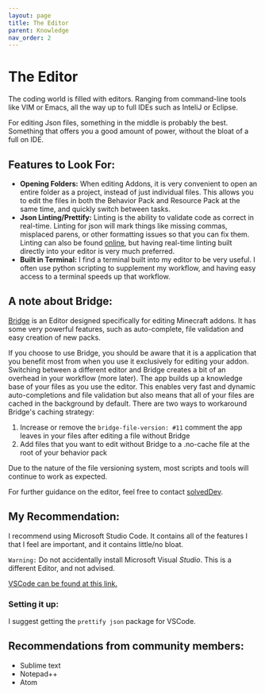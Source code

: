 ```yaml
---
layout: page
title: The Editor
parent: Knowledge
nav_order: 2
---
```


# The Editor

The coding world is filled with editors. Ranging from command-line tools like VIM or Emacs, all the way up to full IDEs such as InteliJ or Eclipse. 

For editing Json files, something in the middle is probably the best. Something that offers you a good amount of power, without the bloat of a full on IDE.

## Features to Look For:

 - **Opening Folders:** When editing Addons, it is very convenient to open an entire folder as a project, instead of just individual files. This allows you to edit the files in both the Behavior Pack and Resource Pack at the same time, and quickly switch between tasks. 
 - **Json Linting/Prettify:** Linting is the ability to validate code as correct in real-time. Linting for json will mark things like missing commas, misplaced parens, or other formatting issues so that you can fix them. Linting can also be found [online](https://jsonlint.com/), but having real-time linting built directly into your editor is very much preferred.
 - **Built in Terminal:** I find a terminal built into my editor to be very useful. I often use python scripting to supplement my workflow, and having easy access to a terminal speeds up that workflow.

## A note about Bridge:
[Bridge](https://github.com/bridge-core/bridge.) is an Editor designed specifically for editing Minecraft addons. It has some very powerful features, such as auto-complete, file validation and easy creation of new packs.

If you choose to use Bridge, you should be aware that it is a application that you benefit most from when you use it exclusively for editing your addon. Switching between a different editor and Bridge creates a bit of an overhead in your workflow (more later). The app builds up a knowledge base of your files as you use the editor. This enables very fast and dynamic auto-completions and file validation but also means that all of your files are cached in the background by default. There are two ways to workaround Bridge's caching strategy:
1) Increase or remove the `bridge-file-version: #11` comment the app leaves in your files after editing a file without Bridge
2) Add files that you want to edit without Bridge to a .no-cache file at the root of your behavior pack

Due to the nature of the file versioning system, most scripts and tools will continue to work as expected.

For further guidance on the editor, feel free to contact [solvedDev](https://twitter.com/solvedDev).

## My Recommendation:
I recommend using Microsoft Studio Code. It contains all of the features I that I feel are important, and it contains little/no bloat.

`Warning:` Do not accidentally install Microsoft Visual *Studio*. This is a different Editor, and not advised. 

[VSCode can be found at this link.](https://code.visualstudio.com/) 

### Setting it up:
I suggest getting the `prettify json` package for VSCode.

## Recommendations from community members:
 - Sublime text
 - Notepad++
 - Atom
